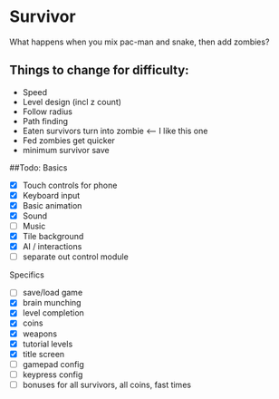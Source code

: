 # Survivor

What happens when you mix pac-man and snake, then add zombies?

## Things to change for difficulty:

* Speed
* Level design (incl z count)
* Follow radius
* Path finding
* Eaten survivors turn into zombie <-- I like this one
* Fed zombies get quicker
* minimum survivor save

##Todo:
Basics
* [x] Touch controls for phone
* [x] Keyboard input
* [x] Basic animation
* [x] Sound
* [ ] Music
* [x] Tile background
* [x] AI / interactions
* [ ] separate out control module

Specifics
* [ ] save/load game
* [x] brain munching
* [x] level completion
* [x] coins
* [x] weapons
* [x] tutorial levels
* [x] title screen
* [ ] gamepad config
* [ ] keypress config
* [ ] bonuses for all survivors, all coins, fast times
